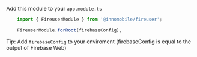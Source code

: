 Add this module to your ``app.module.ts``

```ts
    import { FireuserModule } from '@innomobile/fireuser';

    FireuserModule.forRoot(firebaseConfig),
```

Tip: Add ``firebaseConfig`` to your enviroment (firebaseConfig is equal to the output of Firebase Web)